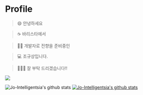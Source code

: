 # Profile

> 😄 안녕하세요  

> ☕ 바리스타에서 

> 🧑‍💻 개발자로 전향을 준비중인

> 💻 조규상입니다.

> 🙇🏻‍♂️ 잘 부탁 드리겠습니다!! 


<img src="https://img.shields.io/badge/Python-3766AB?style=flat-square&logo=Python&logoColor=white"/>

![Jo-Intelligentsia's github stats](https://github-readme-stats.vercel.app/api?username=Jo-Intelligentsia&show_icons=true)
[![Jo-Intelligentsia's github stats](https://github-readme-stats.vercel.app/api/top-langs/?username=Jo-Intelligentsia&show_icons=true&hide_border=true&title_color=004386&icon_color=004386&layout=compact)](https://github.com/Jo-Intelligentsia)
